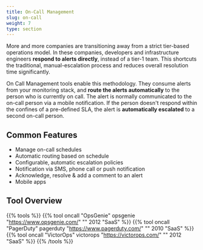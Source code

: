 ```yaml
---
title: On-Call Management
slug: on-call
weight: 7
type: section
---
```


More and more companies are transitioning away from a strict tier-based operations model. In these companies, developers and infrastructure engineers **respond to alerts directly**, instead of a tier-1 team. This shortcuts the traditional, manual-escalation process and reduces overall resolution time significantly.

On Call Management tools enable this methodology. They consume alerts from your monitoring stack, and **route the alerts automatically** to the person who is currently on call. The alert is normally communicated to the on-call person via a mobile notification. If the person doesn't respond within the confines of a pre-defined SLA, the alert is **automatically escalated** to a second on-call person.

## Common Features

* Manage on-call schedules
* Automatic routing based on schedule
* Configurable, automatic escalation policies
* Notification via SMS, phone call or push notification
* Acknowledge, resolve & add a comment to an alert
* Mobile apps

## Tool Overview

{{% tools %}}
  {{% tool oncall "OpsGenie" opsgenie "https://www.opsgenie.com/" "" 2012 "SaaS" %}}
  {{% tool oncall "PagerDuty" pagerduty "https://www.pagerduty.com/" "" 2010 "SaaS" %}}
  {{% tool oncall "VictorOps" victorops "https://victorops.com/" "" 2012 "SaaS" %}}
{{% /tools %}}
